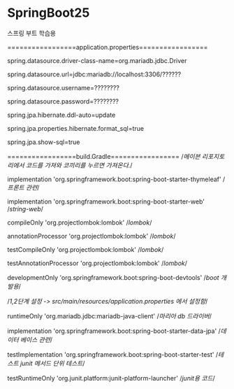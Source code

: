 # SpringBoot25
스프링 부트 학습용

=================application.properties=================

spring.datasource.driver-class-name=org.mariadb.jdbc.Driver

spring.datasource.url=jdbc:mariadb://localhost:3306/??????

spring.datasource.username=????????

spring.datasource.password=????????


spring.jpa.hibernate.ddl-auto=update

spring.jpa.properties.hibernate.format_sql=true

spring.jpa.show-sql=true

=================build.Gradle=================
/*메이븐 리포지토리에서 코드를 가져와 코끼리를 누르면 가져온다.*/

implementation 'org.springframework.boot:spring-boot-starter-thymeleaf'     /*프론트 관련*/

implementation 'org.springframework.boot:spring-boot-starter-web'           /*string-web*/


compileOnly 'org.projectlombok:lombok'                                      /*lombok*/

annotationProcessor 'org.projectlombok:lombok'                              /*lombok*/

testCompileOnly 'org.projectlombok:lombok'                                  /*lombok*/

testAnnotationProcessor 'org.projectlombok:lombok'                          /*lombok*/

developmentOnly 'org.springframework.boot:spring-boot-devtools'             /*boot 개발용*/


/*1,2단계 설정 -> src/main/resources/application.properties 에서 설정함*/

runtimeOnly 'org.mariadb.jdbc:mariadb-java-client'                          /*마리아 db 드라이버*/

implementation 'org.springframework.boot:spring-boot-starter-data-jpa'      /*데이터 베이스 관련*/


testImplementation 'org.springframework.boot:spring-boot-starter-test'      /*테스트 junit 메서드 단위 테스트*/

testRuntimeOnly 'org.junit.platform:junit-platform-launcher'                /*junit용 코드*/

